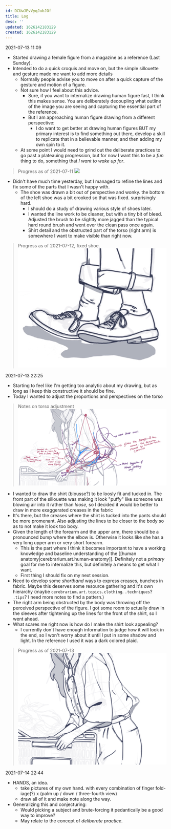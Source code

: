 ```yaml
---
id: DCUwJEvVyqJubJOf
title: Log
desc: ''
updated: 1626142183129
created: 1626142183129
---
```


2021-07-13 11:09
- Started drawing a female figure from a magazine as a reference (Last Sunday).
- Intended to do a quick croquis and move on, but the simple sillouette and gesture made me want to add more details
  - Normally people advise you to move on after a quick capture of the gesture and motion of a figure.
  - Not sure how I feel about this advice.
    - Sure, if you want to internalize drawing human figure fast, I think this makes sense. You are deliberately decoupling what outline of the image you are seeing and capturing the essential part of the reference.
    - But I am approaching human figure drawing from a different perspective:
      - I do want to get better at drawing human figures BUT my primary interest is to find something out there, develop a skill to replicate that in a believable manner, and then adding my own spin to it.
  - At some point I would need to grind out the deliberate practices to go past a plateauing progression, but for now I want this to be a _fun_ thing to do, something that _I want to wake up for_.

> Progress as of 2021-07-11
![](/assets/images/2021-07-13-11-19-21.png)

- Didn't have much time yesterday, but I managed to refine the lines and fix some of the parts that I wasn't happy with.
  - The shoe was drawn a bit out of perspective and wonky. the bottom of the left shoe was a bit crooked so that was fixed. surprisingly hard. 
    - I should do a study of drawing various style of shoes later.
    - I wanted the line work to be cleaner, but with a tiny bit of bleed. Adjusted the brush to be slightly more jagged than the typical hard round brush and went over the clean pass once again.
    - Shirt detail and the obstructed part of the torso (right arm) is somewhere I want to make visible than right now.
  
> Progress as of 2021-07-12, fixed shoe.
![](/assets/images/2021-07-13-11-25-30.png)

2021-07-13 22:25
- Starting to feel like I'm getting too analytic about my drawing, but as long as I keep this constructive it should be fine.
- Today I wanted to adjust the proportions and perspectives on the torso

> Notes on torso adjustment
![](/assets/images/2021-07-14-22-30-11.png)

- I wanted to draw the shirt (blousse?) to be loosly fit and tucked in. The front part of the sillouette was making it look "puffy" like someone was blowing air into it rather than _loose_, so I decided it would be better to draw in more exaggerated creases in the fabric
- It's there, but the creases where the shirt is tucked into the pants should be more promenant. Also adjusting the lines to be closer to the body so as to not make it look too boxy.
- Given the length of the forearm and the upper arm, there should be a pronounced bump where the elbow is. Otherwise it looks like she has a very long upper arm or very short forearm.
  - This is the part where I think it becomes important to have a working knowledge and baseline understanding of the [[human anatomy|cerebrarium.art.human-anatomy]]. Definitely not a _primary_ goal for me to internalize this, but definitely a means to get what I want.
  - First thing I should fix on my next session.
- Need to develop some _shorthand_ ways to express creases, bunches in fabric. Maybe this deserves some resource gathering and it's own hierarchy (maybe `cerebrarium.art.topics.clothing`. `.techniques`? `.tips`? I need more notes to find a pattern.)
- The right arm being obstructed by the body was throwing off the perceived perspective of the figure. I got some room to actually draw in the sleeves after tightening up the lines for the front of the shirt, so I went ahead.
- What scares me right now is how do I make the shirt look appealing?
  - I currently don't have enough information to judge how it will look in the end, so I won't worry about it until I put in some shadow and light. In the reference I used it was a dark colored plaid.

> Progress as of 2021-07-13
![](/assets/images/2021-07-14-22-44-19.png)

2021-07-14 22:44
- HANDS, an idea. 
  - take pictures of my own hand. with every combination of finger fold-iage(?) x (palm up / down / three-fourth view)
  - draw all of it and make note along the way.
- Generalizing this and conjecturing:
  - Would picking a subject and brute-forcing it pedantically be a good way to improve?
  - May relate to the concept of _deliberate practice_.
